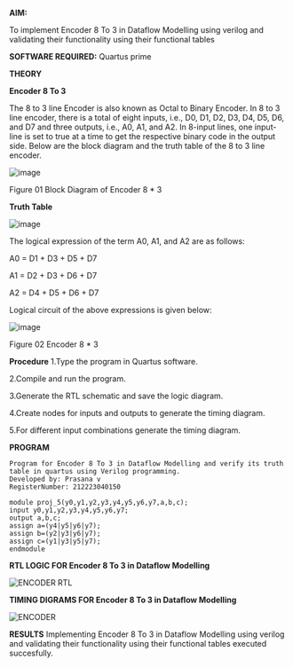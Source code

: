 

**AIM:**

To implement  Encoder 8 To 3 in Dataflow Modelling using verilog and validating their functionality using their functional tables

**SOFTWARE REQUIRED:** Quartus prime

**THEORY**

**Encoder 8 To 3**

The 8 to 3 line Encoder is also known as Octal to Binary Encoder. In 8 to 3 line encoder, there is a total of eight inputs, i.e., D0, D1, D2, D3, D4, D5, D6, and D7 and three outputs, i.e., A0, A1, and A2. In 8-input lines, one input-line is set to true at a time to get the respective binary code in the output side. Below are the block diagram and the truth table of the 8 to 3 line encoder.

![image](https://github.com/naavaneetha/ENCODER8TO3DATAFLOW/assets/154305477/0bc242c1-eb9e-4c47-afe5-30428470efc3)

Figure 01  Block Diagram of Encoder 8 * 3

**Truth Table**

![image](https://github.com/naavaneetha/ENCODER8TO3DATAFLOW/assets/154305477/35496b14-ae6e-4cd1-9abd-d6736b576575)

The logical expression of the term A0, A1, and A2 are as follows:

A0 = D1 + D3 + D5 + D7

A1 = D2 + D3 + D6 + D7

A2 = D4 + D5 + D6 + D7

Logical circuit of the above expressions is given below:

![image](https://github.com/naavaneetha/ENCODER8TO3DATAFLOW/assets/154305477/95acaee6-c873-4c75-89eb-ef09fb158053)

Figure 02  Encoder 8 * 3

**Procedure**
1.Type the program in Quartus software.

2.Compile and run the program.

3.Generate the RTL schematic and save the logic diagram.

4.Create nodes for inputs and outputs to generate the timing diagram.

5.For different input combinations generate the timing diagram.


**PROGRAM**

```
Program for Encoder 8 To 3 in Dataflow Modelling and verify its truth table in quartus using Verilog programming. 
Developed by: Prasana v
RegisterNumber: 212223040150
```

```
module proj_5(y0,y1,y2,y3,y4,y5,y6,y7,a,b,c);
input y0,y1,y2,y3,y4,y5,y6,y7;
output a,b,c;
assign a=(y4|y5|y6|y7);
assign b=(y2|y3|y6|y7);
assign c=(y1|y3|y5|y7);
endmodule
```

**RTL LOGIC FOR Encoder 8 To 3 in Dataflow Modelling**

![ENCODER RTL](https://github.com/user-attachments/assets/898bbd90-b630-4645-a0fd-fbc8e67eeeb7)

**TIMING DIGRAMS FOR Encoder 8 To 3 in Dataflow Modelling**

![ENCODER](https://github.com/user-attachments/assets/9153cb3f-7c59-4a25-ad8a-203eb550aebb)

**RESULTS**
Implementing Encoder 8 To 3 in Dataflow Modelling using verilog and validating their functionality using their functional tables executed succesfully.


